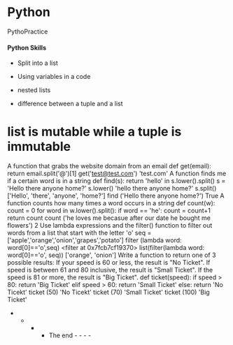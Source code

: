 # Python
PythoPractice

#### Python Skills
- Split into a list

- Using variables in a code

- nested lists

- difference between a tuple and a list


# list is mutable  while a tuple is immutable 
A function that grabs the website domain from an email
def get(email):
    return email.split('@')[1]
get('test@test.com')
'test.com'
A function finds me if a certain word is in a string
def find(s):
    return 'hello' in s.lower().split()
s = 'Hello there anyone home?'
s.lower()
'hello there anyone home?'
s.split()
['Hello', 'there', 'anyone', 'home?']
find ('Hello there anyone home?')
True
A function counts how many times a word occurs in a string
def count(w):
    count = 0
    for word in w.lower().split():
        if word == 'he':
            count = count+1
    return count
count ('he loves me becasue after our date he bought me flowers')
2
Use lambda expressions and the filter() function to filter out words from a list that start with the letter 'o'
seq =['apple','orange','onion','grapes','potato']
filter (lambda word: word[0]=='o',seq)
<filter at 0x7fcb7cf19370>
list(filter(lambda word: word[0]=='o', seq))
['orange', 'onion']
Write a function to return one of 3 possible results: If your speed is 60 or less, the result is "No Ticket". If speed is between 61 and 80 inclusive, the result is "Small Ticket". If the speed is 81 or more, the result is "Big Ticket".
def ticket(speed):
    if speed > 80:
        return 'Big Ticket'
    elif speed > 60:
        return 'Small Ticket'
    else:
        return 'No Ticekt'
ticket (50)
'No Ticekt'
ticket (70)
'Small Ticket'
ticket (100)
'Big Ticket'
- - - - The end - - - -
